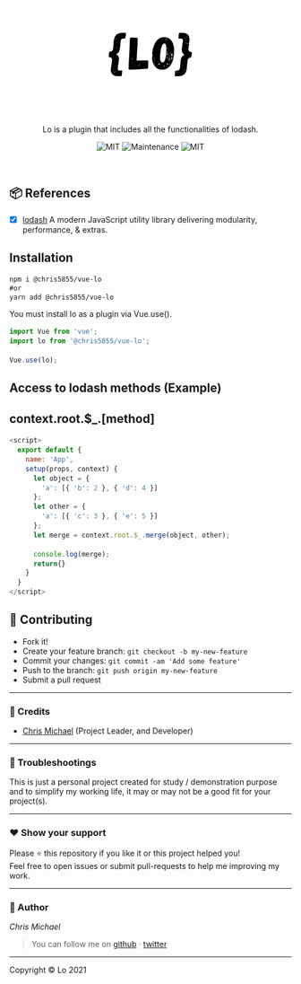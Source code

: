 <p align="center">
  <img src="./src/assets/logo.png" alt="Lo" />
</p>

<p align="center">
  Lo is a plugin that includes all the functionalities of lodash.
</p>

<p align="center">
  <img alt="MIT" src="https://img.shields.io/badge/License-MIT-blue.svg"/>
  <img alt="Maintenance" src="https://img.shields.io/badge/Maintained%3F-yes-blue.svg"/>
  <img alt="MIT" src="https://img.shields.io/badge/Vue-Plugin-blue.svg"/>
</p>       
         
<br/>


## 📦 References
- [x] [lodash](https://github.com/lodash/lodash) A modern JavaScript utility library delivering modularity, performance, & extras.


## Installation

```shell
npm i @chris5855/vue-lo
#or
yarn add @chris5855/vue-lo
```

You must install lo as a plugin via Vue.use().

```js
import Vue from 'vue';
import lo from '@chris5855/vue-lo';

Vue.use(lo);
```

## Access to lodash methods (Example)
## context.root.$_.[method]


```js
<script>
  export default {
    name: 'App',
    setup(props, context) {
      let object = {
        'a': [{ 'b': 2 }, { 'd': 4 }]
      };
      let other = {
        'a': [{ 'c': 3 }, { 'e': 5 }]
      };
      let merge = context.root.$_.merge(object, other);
    
      console.log(merge);
      return{}
    }
  }
</script>
```



## **:handshake: Contributing**

- Fork it!
- Create your feature branch: `git checkout -b my-new-feature`
- Commit your changes: `git commit -am 'Add some feature'`
- Push to the branch: `git push origin my-new-feature`
- Submit a pull request

---

### **:busts_in_silhouette: Credits**

- [Chris Michael](https://github.com/ChrisMichaelPerezSantiago) (Project Leader, and Developer)

---

### **:anger: Troubleshootings**

This is just a personal project created for study / demonstration purpose and to simplify my working life, it may or may
not be a good fit for your project(s).

---

### **:heart: Show your support**

Please :star: this repository if you like it or this project helped you!\
Feel free to open issues or submit pull-requests to help me improving my work.


---


### **:robot: Author**

_*Chris Michael*_

> You can follow me on
[github](https://github.com/ChrisMichaelPerezSantiago)&nbsp;&middot;&nbsp;[twitter](https://twitter.com/Chris5855M)

---

Copyright © Lo 2021 
